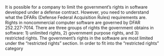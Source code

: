 
It is possible for a company to limit the government’s rights in software developed under a defense contract. However, you need to understand what the DFARs (Defense Federal Acquisition Rules) requirements are. Rights in noncommercial computer software are governed by DFAR 252.227-7014. There are three groups of rights the government obtains in software: 1) unlimited rights, 2) government purpose rights, and 3) restricted rights. The government’s rights in the software are most limited under the “restricted rights” section. In order to fit into the “restricted rights” category